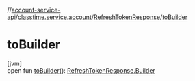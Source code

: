 //[account-service-api](../../../index.md)/[classtime.service.account](../index.md)/[RefreshTokenResponse](index.md)/[toBuilder](to-builder.md)

# toBuilder

[jvm]\
open fun [toBuilder](to-builder.md)(): [RefreshTokenResponse.Builder](-builder/index.md)
